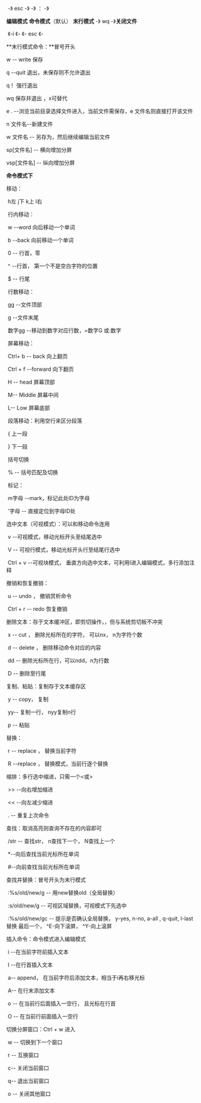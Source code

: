 ​					-》 esc -》									  -》 ： -》 

**编辑模式**							**命令模式**（默认）							**末行模式**  -》 wq  -》**关闭文件**

​					《-i  《-							       			《- esc 《- 

**末行模式命令：**冒号开头

w  -- write 保存

q --quit  退出，未保存则不允许退出

q！   强行退出

wq  保存并退出 ，x可替代

e . --浏览当前目录选择文件进入，当前文件需保存，e  文件名则直接打开该文件

n 文件名--新建文件

w  文件名 -- 另存为，然后继续编辑当前文件

sp[文件名] -- 横向增加分屏

vsp[文件名] -- 纵向增加分屏



**命令模式下**

移动：

​	h左  j下  k上  l右

​	行内移动：

​			w --word 向后移动一个单词

​			b --back 向前移动一个单词

​			0 -- 行首，零

​			^ --行首， 第一个不是空白字符的位置

​			$  -- 行尾

​	行数移动：

​			gg  --文件顶部

​			g   --文件末尾

​			数字gg --移动到数字对应行数，=数字G   或:数字

​	屏幕移动：

​			Ctrl+ b -- back 向上翻页

​			Ctrl + f --forward 向下翻页

​			H -- head 屏幕顶部

​			M-- Middle 屏幕中间

​			L-- Low 屏幕底部

​	段落移动：利用空行来区分段落

​			{		上一段

​			}		下一段

​	括号切换

​			%  -- 括号匹配及切换

​	标记：

​			m字母 --mark，标记此处ID为字母

​			'字母  --  直接定位到字母ID处

选中文本（可视模式）：可以和移动命令连用

​			v --可视模式，移动光标开头至结尾选中

​			V -- 可视行模式，移动光标开头行至结尾行选中

​			Ctrl + v --可视块模式， 垂直方向选中文本，可利用I进入编辑模式，多行添加注释

撤销和恢复撤销：

​	u -- undo ， 撤销赏析命令

​	Ctrl + r -- redo 恢复撤销

删除文本：存于文本缓冲区，即剪切操作，，但与系统剪切板不冲突

​	x -- cut ， 删除光标所在的字符， 可以nx， n为字符个数

​	d -- delete ， 删除移动命令对应的内容

​	dd -- 删除光标所在行，可以ndd，n为行数

​	D -- 删除至行尾

复制、粘贴：复制存于文本缓存区

​	y -- copy， 复制

​	yy-- 复制一行， nyy复制n行

​	p -- 粘贴

替换：

​	r -- replace ， 替换当前字符

​	R --replace ， 替换模式，当前行逐个替换

缩排：多行选中缩进，只需一个<或>

​	>>  --向右增加缩进

​	<<  --向左减少缩进

​	.    -- 重复上次命令

查找：取消高亮则查询不存在的内容即可

​	/str -- 查找str， n查找下一个， N查找上一个

​	*--向后查找当前光标所在单词

​	#--向前查找当前光标所在单词

查找并替换：冒号开头为末行模式

​	:%s/old/new/g  -- 用new替换old（全局替换）

​	:s/old/new/g -- 可视区域替换，可视模式下先选中

​	:%s/old/new/gc -- 提示是否确认全局替换， y-yes, n-no, a-all , q-quit, l-last替换		最后一个， ^E-向下滚屏， ^Y-向上滚屏

插入命令：命令模式进入编辑模式

​	i --在当前字符前插入文本

​	I --在行首插入文本

​	a-- append， 在当前字符后添加文本，相当于i再右移光标

​	A-- 在行末添加文本

​	o -- 在当前行后面插入一空行， 且光标在行首

​	O -- 在当前行前面插入一空行

切换分屏窗口：Ctrl + w 进入

​	w -- 切换到下一个窗口

​	r -- 互换窗口

​	c-- 关闭当前窗口

​	q-- 退出当前窗口

​	o -- 关闭其他窗口



